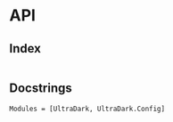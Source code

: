 # API

## Index

```@index
```

## Docstrings

```@autodocs
Modules = [UltraDark, UltraDark.Config]
```
